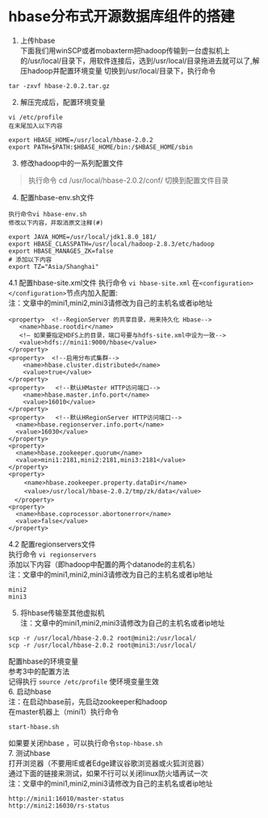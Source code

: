 # hbase分布式开源数据库组件的搭建
  
1. 上传hbase  
下面我们用winSCP或者mobaxterm把hadoop传输到一台虚拟机上的/usr/local/目录下，用软件连接后，选到/usr/local/目录拖进去就可以了,解压hadoop并配置环境变量
切换到/usr/local/目录下，执行命令  
```
tar -zxvf hbase-2.0.2.tar.gz
```

2. 解压完成后，配置环境变量
```
vi /etc/profile
在末尾加入以下内容
```
```
export HBASE_HOME=/usr/local/hbase-2.0.2 
export PATH=$PATH:$HBASE_HOME/bin:/$HBASE_HOME/sbin
```

3. 修改hadoop中的一系列配置文件
> 执行命令 cd /usr/local/hbase-2.0.2/conf/ 切换到配置文件目录  

4. 配置hbase-env.sh文件
```
执行命令vi hbase-env.sh
修改以下内容，并取消原文注释(#)
```
```
export JAVA_HOME=/usr/local/jdk1.8.0_181/
export HBASE_CLASSPATH=/usr/local/hadoop-2.8.3/etc/hadoop
export HBASE_MANAGES_ZK=false
# 添加以下内容
export TZ="Asia/Shanghai"
```

   4.1 配置hbase-site.xml文件
执行命令 `vi hbase-site.xml`
在`<configuration></configuration>`节点内加入配置:  
注：文章中的mini1,mini2,mini3请修改为自己的主机名或者ip地址
```
<property>  <!--RegionServer 的共享目录，用来持久化 Hbase-->
   <name>hbase.rootdir</name>
   <!– 如果要指定HDFS上的目录，端口号要与hdfs-site.xml中设为一致-->
   <value>hdfs://mini1:9000/hbase</value>
</property>
<property>  <!--启用分布式集群-->
    <name>hbase.cluster.distributed</name>
    <value>true</value>
</property>
<property>   <!--默认HMaster HTTP访问端口-->
    <name>hbase.master.info.port</name>
    <value>16010</value>
</property>
<property>   <!--默认HRegionServer HTTP访问端口-->
  <name>hbase.regionserver.info.port</name>
  <value>16030</value>
</property>
<property>
  <name>hbase.zookeeper.quorum</name>
  <value>mini1:2181,mini2:2181,mini3:2181</value>
</property>
<property>
　 　<name>hbase.zookeeper.property.dataDir</name>
　 　<value>/usr/local/hbase-2.0.2/tmp/zk/data</value>
　</property>
<property>
  <name>hbase.coprocessor.abortonerror</name>
  <value>false</value>
</property>
```

   4.2 配置regionservers文件  
执行命令 `vi regionservers`  
添加以下内容（即hadoop中配置的两个datanode的主机名）  
注：文章中的mini1,mini2,mini3请修改为自己的主机名或者ip地址
```
mini2
mini3
```

5. 将hbase传输至其他虚拟机  
注：文章中的mini1,mini2,mini3请修改为自己的主机名或者ip地址
```
scp -r /usr/local/hbase-2.0.2 root@mini2:/usr/local/
scp -r /usr/local/hbase-2.0.2 root@mini3:/usr/local/
```
配置hbase的环境变量  
参考3中的配置方法    
记得执行 `source /etc/profile` 使环境变量生效  
6. 启动hbase  
注：在启动hbase前，先启动zookeeper和hadoop  
在master机器上（mini1）执行命令  
```
start-hbase.sh
```
如果要关闭hbase ，可以执行命令`stop-hbase.sh`  
7. 测试hbase  
打开浏览器（不要用IE或者Edge建议谷歌浏览器或火狐浏览器）  
通过下面的链接来测试，如果不行可以关闭linux防火墙再试一次  
注：文章中的mini1,mini2,mini3请修改为自己的主机名或者ip地址  
```
http://mini1:16010/master-status
http://mini2:16030/rs-status
```